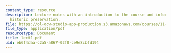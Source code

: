 ```yaml
---
content_type: resource
description: Lecture notes with an introduction to the course and information about
  historic preservation.
file: https://ol-ocw-studio-app-production.s3.amazonaws.com/courses/11-947-history-and-theory-of-historic-preservation-spring-2007/eb6f4daac2a5a86702f0ce9e8cbfd194_lect1.pdf
file_type: application/pdf
resourcetype: Document
title: lect1.pdf
uid: eb6f4daa-c2a5-a867-02f0-ce9e8cbfd194
---
```

